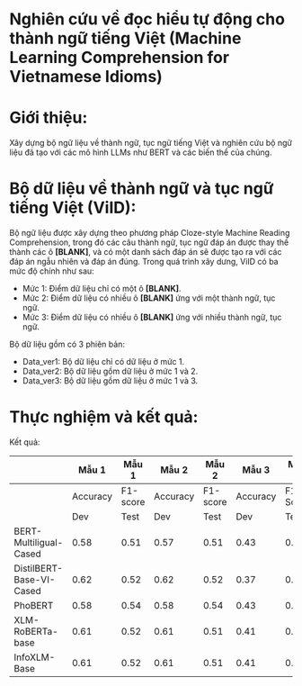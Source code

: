 # Nghiên cứu về đọc hiểu tự động cho thành ngữ tiếng Việt (Machine Learning Comprehension for Vietnamese Idioms)
# Giới thiệu:  
  Xây dựng bộ ngữ liệu về thành ngữ, tục ngữ tiếng Việt và nghiên cứu bộ ngữ liệu đã tạo với các mô hình LLMs như BERT và các biến thể của chúng.  
# Bộ dữ liệu về thành ngữ và tục ngữ tiếng Việt (ViID):  
  Bộ ngữ liệu được xây dựng theo phương pháp Cloze-style Machine Reading Comprehension, trong đó các câu thành ngữ, tục ngữ đáp án được thay thế thành các ô **[BLANK]**, và có một danh sách đáp án sẽ được tạo ra với các đáp án ngẫu nhiên và đáp án đúng.
  Trong quá trình xây dưng, ViID có ba mức độ chính như sau:  
  - Mức 1: Điểm dữ liệu chỉ có một ô **[BLANK]**.  
  - Mức 2: Điểm dữ liệu có nhiều ô **[BLANK]** ứng với một thành ngữ, tục ngữ.
  - Mức 3: Điểm dữ liệu có nhiều ô **[BLANK]** ứng với nhiều thành ngữ, tục ngữ.

  Bộ dữ liệu gồm có 3 phiên bản:
  - Data_ver1: Bộ dữ liệu chỉ có dữ liệu ở mức 1.
  - Data_ver2: Bộ dữ liệu gồm dữ liệu ở mức 1 và 2.
  - Data_ver3: Bộ dữ liệu gồm dữ liệu ở mức 1 và 3.
# Thực nghiệm và kết quả:
  Kết quả:

|                           | Mẫu 1         | Mẫu 1           | Mẫu 2         | Mẫu 2           | Mẫu 3         | Mẫu 3           |
|---------------------------|---------------|-----------------|---------------|-----------------|---------------|-----------------|
|                           | Accuracy      | F1-score        | Accuracy      | F1-score        | Accuracy      | F1-Score        |
|                           | Dev | Test    | Dev | Test      | Dev | Test    | Dev | Test      | Dev | Test    | Dev | Test      |
| BERT-Multiligual-Cased    | 0.58 | 0.51   | 0.57 | 0.51     | 0.43 | 0.39   | 0.42 | 0.38     | 0.40 | 0.34   | 0.40 | 0.33     |
| DistilBERT-Base-VI-Cased  | 0.62 | 0.52   | 0.62 | 0.52     | 0.37 | 0.38   | 0.36 | 0.38     | 0.37 | 0.38   | 0.37 | 0.38     |
| PhoBERT                   | 0.58 | 0.54   | 0.58 | 0.54     | 0.43 | 0.38   | 0.43 | 0.38     | 0.38 | 0.36   | 0.38 | 0.36     |
| XLM-RoBERTa-base          | 0.61 | 0.52   | 0.61 | 0.51     | 0.41 | 0.41   | 0.41 | 0.40     | 0.39 | 0.36   | 0.39 | 0.36     |
| InfoXLM-Base              | 0.61 | 0.52   | 0.61 | 0.51     | 0.41 | 0.41   | 0.41 | 0.40     | 0.39 | 0.36   | 0.39 | 0.36     |

    
